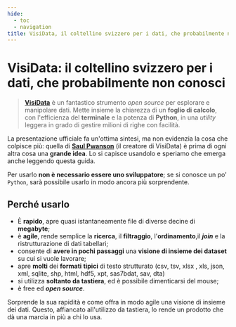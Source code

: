 ```yaml
---
hide:
  - toc
  - navigation
title: VisiData, il coltellino svizzero per i dati, che probabilmente non conosci
---
```


# VisiData: il coltellino svizzero per i dati, che probabilmente non conosci

> [**VisiData**](https://www.visidata.org/) è un fantastico strumento _open source_ per esplorare e manipolare dati. Mette insieme la chiarezza di un **foglio di calcolo**, con l'efficienza del **terminale** e la potenza di **Python**, in una _utility_ leggera in grado di gestire milioni di righe con facilità.

La presentazione ufficiale fa un'ottima sintesi, ma non evidenzia la cosa che colpisce più:  quella di [**Saul Pwanson**](http://saul.pw/) (il creatore di VisiData) è prima di ogni altra cosa una **grande idea**. Lo si capisce usandolo e speriamo che emerga anche leggendo questa guida.

Per usarlo **non è necessario essere uno sviluppatore**; se si conosce un po' `Python`, sarà possibile usarlo in modo ancora più sorprendente.

## Perché usarlo

- È **rapido**, apre quasi istantaneamente file di diverse decine di **megabyte**;
- è **agile**, rende semplice la **ricerca**, il **filtraggio**, l'**ordinamento**,il _**join**_ e la ristrutturazione  di dati tabellari;
- consente di **avere in pochi passaggi** una **visione di insieme dei dataset** su cui si vuole lavorare;
- apre **molti** dei **formati** **tipici** di testo strutturato (csv, tsv,  xlsx , xls, json, xml, sqlite, shp, html, hdf5, xpt, sas7bdat, sav, dta)
- si utilizza **soltanto da tastiera**, ed è possibile dimenticarsi del mouse;
- è free ed _**open source**_.

Sorprende la sua rapidità e come offra in modo agile una visione di insieme dei dati. Questo, affiancato all'utilizzo da tastiera, lo rende un prodotto che dà una marcia in più a chi lo usa.
